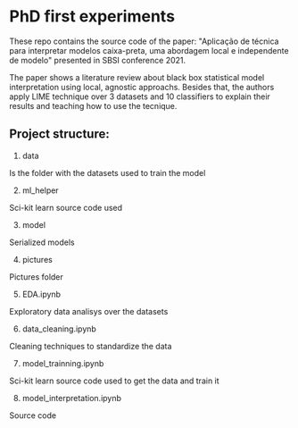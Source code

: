 # PhD first experiments
These repo contains the source code of the paper: "Aplicação de técnica para 
interpretar modelos caixa-preta, uma abordagem local e independente 
de modelo" presented in SBSI conference 2021.

The paper shows a literature review about black box statistical model 
interpretation using local, agnostic approachs. Besides that, the authors 
apply LIME technique over 3 datasets and 10 classifiers to explain 
their results and teaching how to use the tecnique.


## Project structure:
1. data

Is the folder with the datasets used to train the model

2. ml_helper 

Sci-kit learn source code used

3. model 

Serialized models

4. pictures 

Pictures folder

5. EDA.ipynb

Exploratory data analisys over the datasets

6. data_cleaning.ipynb

Cleaning techniques to standardize the data

7. model_trainning.ipynb

Sci-kit learn source code used to get the data and train it

8. model_interpretation.ipynb

Source code
